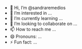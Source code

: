 - 👋 Hi, I’m @sandraremedios
- 👀 I’m interested in ...
- 🌱 I’m currently learning ...
- 💞️ I’m looking to collaborate on ...
- 📫 How to reach me ...
- 😄 Pronouns: ...
- ⚡ Fun fact: ...

<!---
sandraremedios/sandraremedios is a ✨ special ✨ repository because its `README.md` (this file) appears on your GitHub profile.
You can click the Preview link to take a look at your changes.
--->
